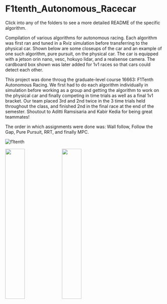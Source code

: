 # F1tenth_Autonomous_Racecar
Click into any of the folders to see a more detailed README of the specific algorithm.

Compilation of various algorithms for autonomous racing. Each algorithm was first ran and tuned in a Rviz simulation before transferring to the physical car. Shown below are some closeups of the car and an example of one such algorithm, pure pursuit, on the physical car. The car is equipped with a jetson orin nano, vesc, hokuyo lidar, and a realsense camera. The cardboard box shown was later added for 1v1 races so that cars could detect each other. 

This project was done throug the graduate-level course 16663: F1Tenth Autonomous Racing. We first had to do each algorithm individually in simulation before working as a group and getting the algorithm to work on the physical car and finally competing in time trials as well as a final 1v1 bracket. Our team placed 3rd and 2nd twice in the 3 time trials held throughout the class, and finished 2nd in the final race at the end of the semester. Shoutout to Aditti Ramsisaria and Kabir Kedia for being great teammates! 

The order in which assignments were done was: Wall follow, Follow the Gap, Pure Pursuit, RRT, and finally MPC. 

![f1tenth](https://github.com/Jixi123/f1tenth_autonomous_racecar/assets/86895390/ff5455e6-bb97-4429-ba02-dd2966a43e03)

<img src = "https://github.com/Jixi123/F1tenth_Autonomous_Racecar/assets/86895390/6ab6f5e0-f16a-44cd-a7d2-3dcdc9308d36" width = "35%" height = "35%">   
<img src = "https://github.com/Jixi123/F1tenth_Autonomous_Racecar/assets/86895390/7e165184-675a-4abf-9d66-88dec10f65b9" width = "35%" height = "35%"> 


